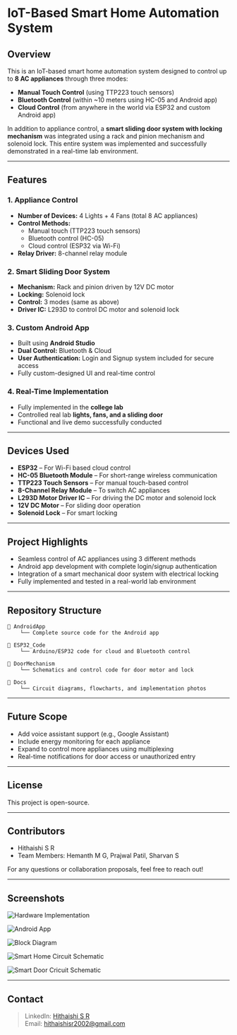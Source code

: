 # IoT-Based Smart Home Automation System

## Overview

This is an IoT-based smart home automation system designed to control up to **8 AC appliances** through three modes:

- **Manual Touch Control** (using TTP223 touch sensors)
- **Bluetooth Control** (within ~10 meters using HC-05 and Android app)
- **Cloud Control** (from anywhere in the world via ESP32 and custom Android app)

In addition to appliance control, a **smart sliding door system with locking mechanism** was integrated using a rack and pinion mechanism and solenoid lock. This entire system was implemented and successfully demonstrated in a real-time lab environment.

---

## Features

### 1. Appliance Control

- **Number of Devices:** 4 Lights + 4 Fans (total 8 AC appliances)
- **Control Methods:**
  - Manual touch (TTP223 touch sensors)
  - Bluetooth control (HC-05)
  - Cloud control (ESP32 via Wi-Fi)
- **Relay Driver:** 8-channel relay module

### 2. Smart Sliding Door System

- **Mechanism:** Rack and pinion driven by 12V DC motor
- **Locking:** Solenoid lock
- **Control:** 3 modes (same as above)
- **Driver IC:** L293D to control DC motor and solenoid lock

### 3. Custom Android App

- Built using **Android Studio**
- **Dual Control:** Bluetooth & Cloud
- **User Authentication:** Login and Signup system included for secure access
- Fully custom-designed UI and real-time control

### 4. Real-Time Implementation

- Fully implemented in the **college lab**
- Controlled real lab **lights, fans, and a sliding door**
- Functional and live demo successfully conducted

---

## Devices Used

- **ESP32** – For Wi-Fi based cloud control
- **HC-05 Bluetooth Module** – For short-range wireless communication
- **TTP223 Touch Sensors** – For manual touch-based control
- **8-Channel Relay Module** – To switch AC appliances
- **L293D Motor Driver IC** – For driving the DC motor and solenoid lock
- **12V DC Motor** – For sliding door operation
- **Solenoid Lock** – For smart locking

---

## Project Highlights

- Seamless control of AC appliances using 3 different methods
- Android app development with complete login/signup authentication
- Integration of a smart mechanical door system with electrical locking
- Fully implemented and tested in a real-world lab environment

---

## Repository Structure

```
📁 AndroidApp
    └── Complete source code for the Android app

📁 ESP32_Code
    └── Arduino/ESP32 code for cloud and Bluetooth control

📁 DoorMechanism
    └── Schematics and control code for door motor and lock

📁 Docs
    └── Circuit diagrams, flowcharts, and implementation photos
```

---

## Future Scope

- Add voice assistant support (e.g., Google Assistant)
- Include energy monitoring for each appliance
- Expand to control more appliances using multiplexing
- Real-time notifications for door access or unauthorized entry

---

## License

This project is open-source.

---

## Contributors

- Hithaishi S R
- Team Members: Hemanth M G, Prajwal Patil, Sharvan S

For any questions or collaboration proposals, feel free to reach out!

---

## Screenshots

![Hardware Implementation](Docs/img1.jpg)

![Android App](Docs/img2.png)

![Block Diagram](Docs/img3.jpg)

![Smart Home Circuit Schematic](Docs/img4.jpg)

![Smart Door Cricuit Schematic](Docs/img5.jpg)

---

## Contact

> LinkedIn: [Hithaishi S R](linkedin.com/in/hithaishisr)  
> Email: hithaishisr2002@gmail.com
